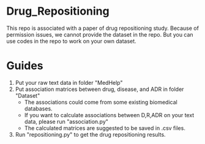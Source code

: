 # Drug_Repositioning

This repo is associated with a paper of drug repositioning study. Because of permission issues, we cannot provide the dataset in the repo. But you can use codes in the repo to work on your own dataset.

# Guides
1. Put your raw text data in folder "MedHelp"
2. Put association matrices between drug, disease, and ADR in folder "Dataset"
   * The associations could come from some existing biomedical databases.
   * If you want to calculate associations between D,R,ADR on your text data, please run "association.py"
   * The calculated matrices are suggested to be saved in .csv files.
3. Run "repositioning.py" to get the drug repositioning results.
